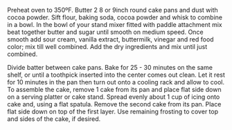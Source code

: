 Preheat oven to 350ºF. Butter 2 8 or 9inch round cake pans and dust with cocoa powder.
Sift flour, baking soda, cocoa powder and whisk to combine in a bowl.
In the bowl of your stand mixer fitted with paddle attachment mix beat together butter and sugar until smooth on medium speed. Once smooth add sour cream, vanilla extract, buttermilk, vinegar and red food color; mix till well combined.
Add the dry ingredients and mix until just combined.

Divide batter between cake pans. Bake for 25 - 30 minutes on the same shelf, or until a toothpick inserted into the center comes out clean.
Let it rest for 10 minutes in the pan then turn out onto a cooling rack and allow to cool.
To assemble the cake, remove 1 cake from its pan and place flat side down on a serving platter or cake stand. Spread evenly about 1 cup of icing onto cake and, using a flat spatula. Remove the second cake from its pan. Place flat side down on top of the first layer. Use remaining frosting to cover top and sides of the cake, if desired.
